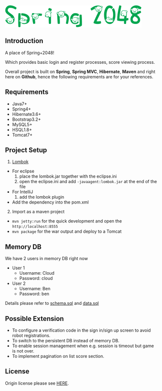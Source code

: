 ![Spring2048](src/main/webapp/public-resources/image/logo.png)

## Introduction

A place of Spring+2048!

Which provides basic login and register processes, score viewing process.

Overall project is built on **Spring**, **Spring MVC**, **Hibernate**, **Maven** and right here on **Github**, hence the following requirements are for your references.

## Requirements

* Java7+
* Spring4+
* Hibernate3.6+
* Bootstrap3.2+
* MySQL5+
* HSQL1.8+
* Tomcat7+

## Project Setup

1. [Lombok](http://projectlombok.org)
  * For eclipse
    1. place the lombok.jar together with the eclipse.ini
    2. open the eclipse.ini and add `-javaagent:lombok.jar` at the end of the file
  * For IntelliJ
    1. add the lombok plugin
  * Add the dependency into the pom.xml
2. Import as a maven project
  * `mvn jetty:run` for the quick development and open the `http://localhost:8555`
  * `mvn package` for the war output and deploy to a Tomcat

## Memory DB

We have 2 users in memory DB right now
* User 1
  * Username: Cloud
  * Password: cloud
* User 2
  * Username: Ben
  * Password: ben

Details please refer to [schema.sql](src/main/resources/spring2048/sql/schema.sql) and [data.sql](src/main/resources/spring2048/sql/data.sql)


## Possible Extension

* To configure a verification code in the sign in/sign up screen to avoid robot registrations.
* To switch to the persistent DB instead of memory DB.
* To enable session management when e.g. session is timeout but game is not over.
* To implement pagination on list score section.

## License

Origin license please see [HERE](LICENSE/LICENSE.txt).